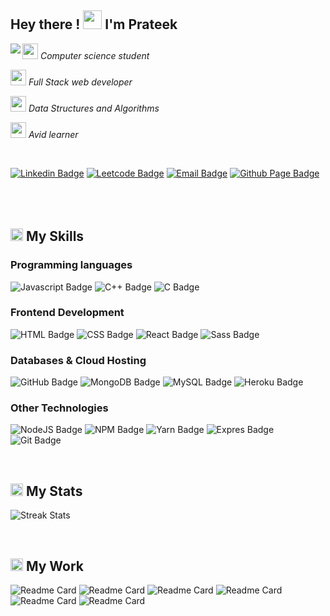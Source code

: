 ##  Hey there !  <img src="https://tenor.com/view/emoji-hi-hello-wave-gif-14366945.gif" width="30px"> I'm Prateek  

<img align="left" src="https://media.giphy.com/media/RbDKaczqWovIugyJmW/giphy.gif"/>
<p><img src="https://media.giphy.com/media/WoWm8YzFQJg5i/giphy.gif" height="25vw" width="25vw"/> <em> Computer science student</em></p>
<p><img src="https://media.giphy.com/media/ln7z2eWriiQAllfVcn/giphy.gif" height="25vw" width="25vw"/> <em> Full Stack web developer</em></p>
<p><img src="https://tenor.com/view/agenturleben-agencylife-hannover-kochstrasse-kstr-gif-20343289.gif" height="25vw" width="25vw"/> <em> Data Structures and Algorithms</em></p>
<p><img src="https://tenor.com/view/cbse-tayari-monu-bhagat-experiment-gif-20364762.gif" height="25vw" width="25vw"/> <em> Avid learner</em></p>

<br/>


[![Linkedin Badge](https://img.shields.io/badge/-LinkedIn-blue?style=flat-square&logo=Linkedin&logoColor=white&link=https://www.linkedin.com/in/prateek-sood-a88a2019a/)](https://www.linkedin.com/in/prateek-sood-a88a2019a/)
[![Leetcode Badge](https://img.shields.io/badge/-LeetCode-FFA116?style=flat-square&logo=LeetCode&logoColor=white&link=https://leetcode.com/prateeksood123)](https://leetcode.com/prateeksood123)
[![Email Badge](https://img.shields.io/badge/Gmail-D14836?style=flat-square&logo=gmail&logoColor=white&link=mailto:prateeksood123@gmail.com)](mailto:prateeksood123@gmail.com)
[![Github Page Badge](https://img.shields.io/badge/GitHub-100000?style=flat-rectangle&logo=github&logoColor=white&link=https://github.com/prateeksood)](https://github.com/prateeksood)
<br/>
<br/>
<br/>
<br/>

## <img src="https://www.animatedimages.org/data/media/111/animated-arrow-image-0061.gif" border="0" width="20px" /> My Skills

### Programming languages

<p align="left"> 
  
  ![Javascript Badge](https://img.shields.io/badge/JavaScript%20-%23F7DF1E.svg?style=flat-square&logo=javascript&logoColor=white)
  ![C++ Badge](https://img.shields.io/badge/C++%20-%2300599C.svg?style=flat-square&logo=c%2B%2B&logoColor=white)
  ![C Badge](https://img.shields.io/badge/C%20-%232370ED.svg?style=flat-square&logo=c&logoColor=white)
  
</p>

### Frontend Development
<p align="left"> 
  
  ![HTML Badge](https://img.shields.io/badge/HTML5%20-%23E34F26.svg?style=flat-square&logo=html5&logoColor=white)
  ![CSS Badge](https://img.shields.io/badge/CSS%20-%231572B6.svg?style=flat-square&logo=css3&logoColor=white)
  ![React Badge](https://img.shields.io/badge/React-20232A?style=style=flat-square&logo=react&logoColor=61DAFB)
  ![Sass Badge](https://img.shields.io/badge/Sass-CC6699?style=flat-square&logo=sass&logoColor=white)
</p>

### Databases & Cloud Hosting
<p align="left">
  
  ![GitHub Badge](https://img.shields.io/badge/GitHub%20Pages-%23327FC7.svg?style=flat-square&&llogo=github&logoColor=white)
  ![MongoDB Badge](https://img.shields.io/badge/MongoDB-4EA94B?style=flat-square&logo=mongodb&logoColor=white)
  ![MySQL Badge](https://img.shields.io/badge/MySQL-00000F?style=flat-square&logo=mysql&logoColor=white)
  ![Heroku Badge](https://img.shields.io/badge/Heroku%20-%23430098.svg?style=flat-square&logo=heroku&logoColor=white)
 </p>
 
 ### Other Technologies
<p align="left">
  
  ![NodeJS Badge](https://img.shields.io/badge/Node.js-339933?style=flat-square&logo=nodedotjs&logoColor=white)
  ![NPM Badge](https://img.shields.io/badge/npm-CB3837?style=flat-square&logo=npm&logoColor=white)
  ![Yarn Badge](https://img.shields.io/badge/Yarn-2C8EBB?style=flat-square&logo=yarn&logoColor=white)
  ![Expres Badge](https://img.shields.io/badge/Express.js-000000?style=flat-square&logo=express&logoColor=white)
  ![Git Badge](https://img.shields.io/badge/Git-F05032?style=flat-square&logo=git&logoColor=white)
 </p>
 
 <br/>
 
 ## <img src="https://www.animatedimages.org/data/media/111/animated-arrow-image-0061.gif" border="0" width="20px" /> My Stats
 <p float="left">
  
 ![Streak Stats](https://github-readme-streak-stats.herokuapp.com/?user=prateeksood&count_private=true)
  
  
  </p>
  
  <br/>
  
  ## <img src="https://www.animatedimages.org/data/media/111/animated-arrow-image-0061.gif" border="0" width="20px" /> My Work
  <p float="left">
  
  ![Readme Card](https://github-readme-stats.vercel.app/api/pin/?username=prateeksood&repo=chat-app)
  ![Readme Card](https://github-readme-stats.vercel.app/api/pin/?username=prateeksood&repo=parking-finder)
  ![Readme Card](https://github-readme-stats.vercel.app/api/pin/?username=prateeksood&repo=useless-trivia)
  ![Readme Card](https://github-readme-stats.vercel.app/api/pin/?username=prateeksood&repo=flipkart-auto-checkout-bot-puppeteer)
  ![Readme Card](https://github-readme-stats.vercel.app/api/pin/?username=prateeksood&repo=github-finder)
  ![Readme Card](https://github-readme-stats.vercel.app/api/pin/?username=prateeksood&repo=todo)
  </p>
  
 
